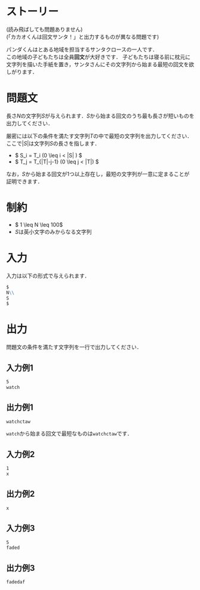 # ストーリー
(読み飛ばしても問題ありません)  
(「カカオくんは回文サンタ！」と出力するものが異なる問題です)

パンダくんはとある地域を担当するサンタクロースの一人です．    
この地域の子どもたちは全員**回文**が大好きです．
子どもたちは寝る前に枕元に文字列を描いた手紙を置き，サンタさんにその文字列から始まる最短の回文を欲しがります．

# 問題文
長さ$N$の文字列$S$が与えられます．$S$から始まる回文のうち最も長さが短いものを出力してください．  

厳密には以下の条件を満たす文字列$T$の中で最短の文字列を出力してください．  
ここで$|S|$は文字列$S$の長さを指します．
- $ S_i = T_i  (0 \leq i < |S| ) $ 
- $ T_j = T_{|T|-j-1} (0 \leq j < |T|) $

なお，$S$から始まる回文が1つ以上存在し，最短の文字列が一意に定まることが証明できます．
# 制約
- $ 1 \leq N \leq 100$
- $S$は英小文字のみからなる文字列

# 入力
入力は以下の形式で与えられます．
```md
$
N\\
S
$
```

# 出力
問題文の条件を満たす文字列を一行で出力してください．
## 入力例1
```md
5  
watch
```

## 出力例1
```md
watchctaw
```
```watch```から始まる回文で最短なものは```watchctaw```です．
## 入力例2
```md
1  
x
```

## 出力例2
```md
x
```


## 入力例3
```md
5  
faded
```

## 出力例3
```md
fadedaf
```
